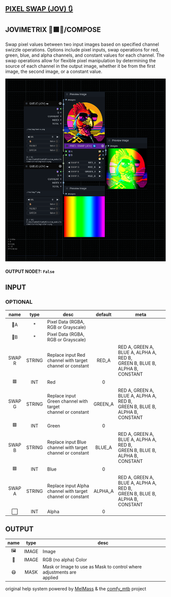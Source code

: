 ## [PIXEL SWAP (JOV) 🔃](https://github.com/Amorano/Jovimetrix-examples/blob/master/node/PIXEL%20SWAP/PIXEL%20SWAP.md)

## JOVIMETRIX 🔺🟩🔵/COMPOSE

Swap pixel values between two input images based on specified channel swizzle operations. Options include pixel inputs, swap operations for red, green, blue, and alpha channels, and constant values for each channel. The swap operations allow for flexible pixel manipulation by determining the source of each channel in the output image, whether it be from the first image, the second image, or a constant value.

![PIXEL SWAP](https://raw.githubusercontent.com/Amorano/Jovimetrix-examples/master/node/PIXEL%20SWAP/PIXEL%20SWAP.png)

#### OUTPUT NODE?: `False`

## INPUT

### OPTIONAL

name | type | desc | default | meta
:---:|:---:|---|:---:|---
👾A  |  *  | Pixel Data (RGBA, RGB or Grayscale) |  | 
👾B  |  *  | Pixel Data (RGBA, RGB or Grayscale) |  | 
SWAP R  |  STRING  | Replace input Red channel with target<br>channel or constant | RED_A | RED A, GREEN A, BLUE A, ALPHA A, RED B,<br>GREEN B, BLUE B, ALPHA B, CONSTANT
🟥  |  INT  | Red | 0 | 
SWAP G  |  STRING  | Replace input Green channel with target<br>channel or constant | GREEN_A | RED A, GREEN A, BLUE A, ALPHA A, RED B,<br>GREEN B, BLUE B, ALPHA B, CONSTANT
🟩  |  INT  | Green | 0 | 
SWAP B  |  STRING  | Replace input Blue channel with target<br>channel or constant | BLUE_A | RED A, GREEN A, BLUE A, ALPHA A, RED B,<br>GREEN B, BLUE B, ALPHA B, CONSTANT
🟦  |  INT  | Blue | 0 | 
SWAP A  |  STRING  | Replace input Alpha channel with target<br>channel or constant | ALPHA_A | RED A, GREEN A, BLUE A, ALPHA A, RED B,<br>GREEN B, BLUE B, ALPHA B, CONSTANT
⬜  |  INT  | Alpha | 0 | 

## OUTPUT

name | type | desc
:---:|:---:|---
🖼️  |  IMAGE  | Image 
🌈  |  IMAGE  | RGB (no alpha) Color 
😷  |  MASK  | Mask or Image to use as Mask to control where adjustments are<br>applied 

original help system powered by [MelMass](https://github.com/melMass) & the [comfy_mtb](https://github.com/melMass/comfy_mtb) project